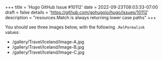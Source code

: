 +++
title = 'Hugo GitHub Issue #10112'
date = 2022-09-23T08:03:33-07:00
draft = false
details = 'https://github.com/gohugoio/hugo/issues/10112'
description = "resources.Match is always returning lower case paths"
+++

You should see three images below, with the following `.RelPermalink` values:

- /gallery/Travel/Iceland/Image-A.jpg
- /gallery/Travel/Iceland/Image-B.jpg
- /gallery/Travel/Iceland/Image-C.jpg
